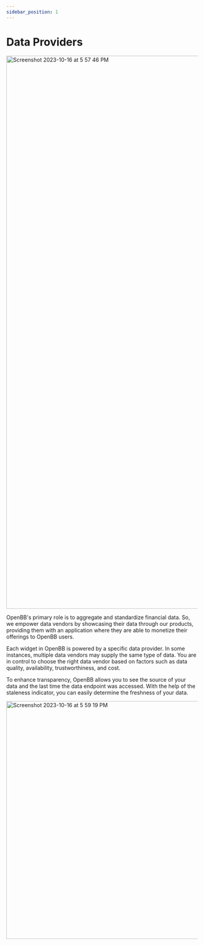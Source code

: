 ```yaml
---
sidebar_position: 1
---
```


# Data Providers

<img width="1455" alt="Screenshot 2023-10-16 at 5 57 46 PM" src="https://github.com/OpenBB-finance/terminalpro/assets/25267873/09d976c7-7c3f-417f-9c86-14bd5659bfab" />

OpenBB's primary role is to aggregate and standardize financial data. So, we empower data vendors by showcasing their data through our products, providing them with an application where they are able to monetize their offerings to OpenBB users.

Each widget in OpenBB is powered by a specific data provider. In some instances, multiple data vendors may supply the same type of data. You are in control to choose the right data vendor based on factors such as data quality, availability, trustworthiness, and cost.

To enhance transparency, OpenBB allows you to see the source of your data and the last time the data endpoint was accessed. With the help of the staleness indicator, you can easily determine the freshness of your data.

<img width="626" alt="Screenshot 2023-10-16 at 5 59 19 PM" src="https://github.com/OpenBB-finance/terminalpro/assets/25267873/4fc08c44-4e03-44ee-90ac-a865707dacc5" />
